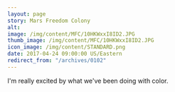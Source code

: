 ```yaml
---
layout: page
story: Mars Freedom Colony
alt:
image: /img/content/MFC/10HKWxxI8ID2.JPG
thumb_image: /img/content/MFC/10HKWxxI8ID2.JPG
icon_image: /img/content/STANDARD.png
date: 2017-04-24 09:00:00 US/Eastern
redirect_from: "/archives/0102"
---
```

I'm really excited by what we've been doing with color.
